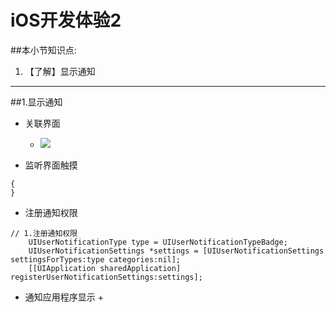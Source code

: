 # iOS开发体验2
##本小节知识点:
1. 【了解】显示通知

---

##1.显示通知
- 关联界面
    + ![](http://7xj0kx.com1.z0.glb.clouddn.com/Snip20150511_172.png)

- 监听界面触摸
```- (void)touchesBegan:(NSSet *)touches withEvent:(UIEvent *)event
{
}
```

- 注册通知权限
```
// 1.注册通知权限
    UIUserNotificationType type = UIUserNotificationTypeBadge;
    UIUserNotificationSettings *settings = [UIUserNotificationSettings settingsForTypes:type categories:nil];
    [[UIApplication sharedApplication] registerUserNotificationSettings:settings];
 ```

- 通知应用程序显示
    +

